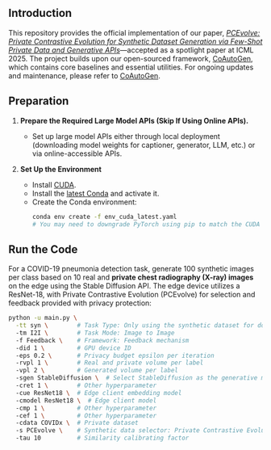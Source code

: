 ## Introduction

This repository provides the official implementation of our paper, *[PCEvolve: Private Contrastive Evolution for Synthetic Dataset Generation via Few-Shot Private Data and Generative APIs]()*—accepted as a spotlight paper at ICML 2025. The project builds upon our open-sourced framework, [CoAutoGen](https://github.com/TsingZ0/CoAutoGen), which contains core baselines and essential utilities. For ongoing updates and maintenance, please refer to [CoAutoGen](https://github.com/TsingZ0/CoAutoGen). 

## Preparation

1. **Prepare the Required Large Model APIs (Skip If Using Online APIs).**  
   - Set up large model APIs either through local deployment (downloading model weights for captioner, generator, LLM, etc.) or via online-accessible APIs. 

2. **Set Up the Environment**  
   - Install [CUDA](https://docs.nvidia.com/cuda/cuda-toolkit-release-notes/index.html).  
   - Install the [latest Conda](https://repo.anaconda.com/miniconda/Miniconda3-latest-Linux-x86_64.sh) and activate it.  
   - Create the Conda environment:  
     ```bash  
     conda env create -f env_cuda_latest.yaml  
     # You may need to downgrade PyTorch using pip to match the CUDA version  
     ```  

## Run the Code

For a COVID-19 pneumonia detection task, generate 100 synthetic images per class based on 10 real and **private chest radiography (X-ray) images** on the edge using the Stable Diffusion API. The edge device utilizes a ResNet-18, with Private Contrastive Evolution (PCEvolve) for selection and feedback provided with privacy protection:
```bash  
python -u main.py \
  -tt syn \        # Task Type: Only using the synthetic dataset for downstream task
  -tm I2I \        # Task Mode: Image to Image
  -f Feedback \    # Framework: Feedback mechanism
  -did 1 \         # GPU device ID
  -eps 0.2 \       # Privacy budget epsilon per iteration
  -rvpl 1 \        # Real and private volume per label
  -vpl 2 \         # Generated volume per label
  -sgen StableDiffusion \  # Select StableDiffusion as the generative model
  -cret 1 \        # Other hyperparameter
  -cue ResNet18 \  # Edge client embedding model
  -cmodel ResNet18 \  # Edge client model
  -cmp 1 \         # Other hyperparameter
  -cef 1 \         # Other hyperparameter
  -cdata COVIDx \  # Private dataset
  -s PCEvolve \    # Synthetic data selector: Private Contrastive Evolution
  -tau 10          # Similarity calibrating factor
```  